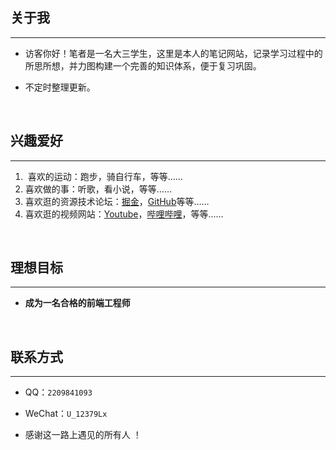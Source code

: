 ## 关于我

---

- 访客你好！笔者是一名大三学生，这里是本人的笔记网站，记录学习过程中的所思所想，并力图构建一个完善的知识体系，便于复习巩固。
<!-- - ~~由于部分学习笔记可能会导致违法犯罪，所以将不会在此网站上展示。~~ -->
- 不定时整理更新。

<br>

## 兴趣爱好

---

1. ‍ 喜欢的运动：跑步，骑自行车，等等……
2. 喜欢做的事：听歌，看小说，等等……
3. 喜欢逛的资源技术论坛：[掘金](https://juejin.cn/)，[GitHub](https://github.com/)等等……
4. 喜欢逛的视频网站：[Youtube](https://www.youtube.com/)，[哔哩哔哩](https://space.bilibili.com/69895189)，等等……

<br>

## 理想目标

---

- **成为一名合格的前端工程师**

<br>

## 联系方式

---

- QQ：`2209841093` <br>

- WeChat：`U_12379Lx` <br>

- 感谢这一路上遇见的所有人 ！

<br>
